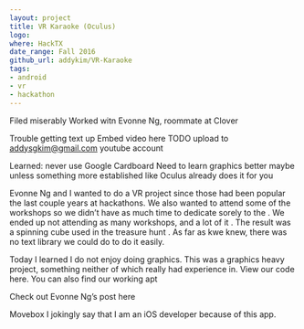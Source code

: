 ```yaml
---
layout: project
title: VR Karaoke (Oculus)
logo: 
where: HackTX
date_range:	Fall 2016
github_url: addykim/VR-Karaoke
tags:
- android
- vr
- hackathon
---
```


Filed miserably
Worked witn Evonne Ng, roommate at Clover 

Trouble getting text up
Embed video here
TODO upload to addysgkim@gmail.com youtube account

Learned:
never use Google Cardboard
Need to learn graphics better maybe unless something more established like Oculus already does it for you


Evonne Ng and I wanted to do a VR project since those had been popular the last couple years at hackathons. We also wanted to attend some of the workshops so we didn’t have as much time to dedicate sorely to the . We ended up not attending as many workshops, and a lot of it . The result was a spinning cube used in the treasure hunt . As far as kwe knew, there was no text library we could do to do it easily.

Today I learned I do not enjoy doing graphics. This was a graphics heavy project, something neither of which really had experience in. 
View our code here. You can also find our working apt

Check out Evonne Ng’s post here

Movebox
I jokingly say that I am an iOS developer because of this app.


